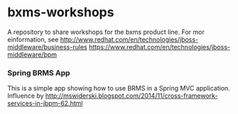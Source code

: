 # bxms-workshops
A repository to share workshops for the bxms product line. For mor einformation, see http://www.redhat.com/en/technologies/jboss-middleware/business-rules
https://www.redhat.com/en/technologies/jboss-middleware/bpm 


### Spring BRMS App

This is a simple app showing how to use BRMS in a Spring MVC application. Influence by http://mswiderski.blogspot.com/2014/11/cross-framework-services-in-jbpm-62.html 



